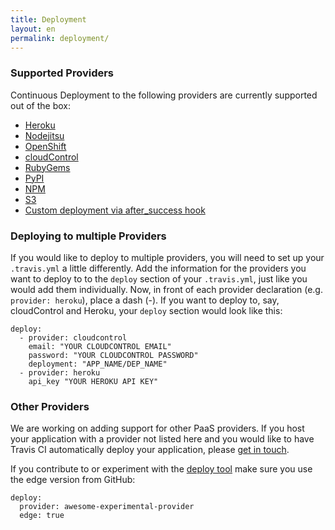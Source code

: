 ```yaml
---
title: Deployment
layout: en
permalink: deployment/
---
```


### Supported Providers

Continuous Deployment to the following providers are currently supported out of the box:

* [Heroku](/docs/user/deployment/heroku)
* [Nodejitsu](/docs/user/deployment/nodejitsu)
* [OpenShift](/docs/user/deployment/openshift)
* [cloudControl](/docs/user/deployment/cloudcontrol)
* [RubyGems](/docs/user/deployment/rubygems)
* [PyPI](/docs/user/deployment/pypi)
* [NPM](/docs/user/deployment/npm)
* [S3](/docs/user/deployment/s3)
* [Custom deployment via after_success hook](/docs/user/deployment/custom)

### Deploying to multiple Providers

If you would like to deploy to multiple providers, you will need to set up your `.travis.yml` a little differently.
Add the information for the providers you want to deploy to to the `deploy` section of your `.travis.yml`, just like you would add them individually.
Now, in front of each provider declaration (e.g. `provider: heroku`), place a dash (-).
If you want to deploy to, say, cloudControl and Heroku, your `deploy` section would look like this:

    deploy:
      - provider: cloudcontrol
        email: "YOUR CLOUDCONTROL EMAIL"
        password: "YOUR CLOUDCONTROL PASSWORD"
        deployment: "APP_NAME/DEP_NAME"
      - provider: heroku
        api_key "YOUR HEROKU API KEY"

### Other Providers

We are working on adding support for other PaaS providers. If you host your application with a provider not listed here and you would like to have Travis CI automatically deploy your application, please [get in touch](mailto:support@travis-ci.com).

If you contribute to or experiment with the [deploy tool](https://github.com/travis-ci/dpl) make sure you use the edge version from GitHub:

    deploy:
      provider: awesome-experimental-provider
      edge: true
